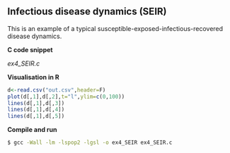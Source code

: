 ## Infectious disease dynamics (SEIR)

This is an example of a typical susceptible-exposed-infectious-recovered disease dynamics.

**C code snippet**

*ex4_SEIR.c*

**Visualisation in R**

```R
d<-read.csv("out.csv",header=F)
plot(d[,1],d[,2],t="l",ylim=c(0,100))
lines(d[,1],d[,3])
lines(d[,1],d[,4])
lines(d[,1],d[,5])
```

**Compile and run**

```bash
$ gcc -Wall -lm -lspop2 -lgsl -o ex4_SEIR ex4_SEIR.c
```
